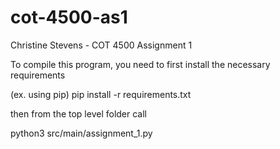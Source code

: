 # cot-4500-as1

Christine Stevens - COT 4500 Assignment 1

To compile this program, you need to first install the necessary requirements

(ex. using pip) pip install -r requirements.txt

then from the top level folder call

python3 src/main/assignment_1.py